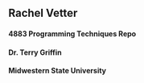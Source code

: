 ## Rachel Vetter
#### 4883 Programming Techniques Repo
#### Dr. Terry Griffin
#### Midwestern State University
